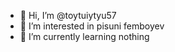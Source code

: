 - 👋 Hi, I’m @toytuiytyu57
- 👀 I’m interested in pisuni femboyev
- 🌱 I’m currently learning nothing

<!---
toytuiytyu57/toytuiytyu57 is a ✨ special ✨ repository because its `README.md` (this file) appears on your GitHub profile.
You can click the Preview link to take a look at your changes.
--->
